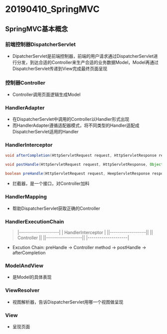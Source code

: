 # 20190410_SpringMVC

## SpringMVC基本概念

### 前端控制器DispatcherServlet

* DipatcherServlet是前端控制器，前端的用户请求通过DispatcherServlet进行分发，到达合适的Controller来生产合适的业务数据Model，Model再通过DispatcherServlet传递到View完成最终页面呈现

### 控制器Controller

* Controller调用页面逻辑生成Model

### HandlerAdapter

* 在DispatcherServlet中调用的Controller以Handler形式出现
* 而HandlerAdapter遵循适配器模式，将不同类型的Handler适配成DispatcherServlet适用的Handler

### HandlerInterceptor

```java
void afterCompletion(HttpServletRequest request, HttpServletResponse response, Object Handler, Exception ex);

void postHandle(HttpServletRequest request, HttpServletResponse, Object handler, ModelReview modelReview);

boolean preHandle(HttpServletRequest request, HeepServletResponse response, Object Handler);
```

* 拦截器，是一个接口，对Controller加料

### HandlerMapping

* 帮助DispatcherServlet获取正确的Controller

### HandlerExecutionChain

> |--------------------|
> | HandlerInterceptor |
> ||------------------||
> ||    Controller    ||
> ||------------------||
> |--------------------|

* Excution Chain: preHandle -> Controller method -> postHandle -> afterCompletion

### ModelAndView

* 是Model的具体表现

### ViewResolver

* 视图解析器，告诉DispatcherServlet用哪一个视图做呈现

### View

* 呈现页面